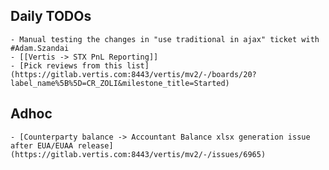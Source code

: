 ## Daily TODOs
	- Manual testing the changes in "use traditional in ajax" ticket with #Adam.Szandai
	- [[Vertis -> STX PnL Reporting]]
	- [Pick reviews from this list](https://gitlab.vertis.com:8443/vertis/mv2/-/boards/20?label_name%5B%5D=CR_ZOLI&milestone_title=Started)
## Adhoc
	- [Counterparty balance -> Accountant Balance xlsx generation issue after EUA/EUAA release](https://gitlab.vertis.com:8443/vertis/mv2/-/issues/6965)